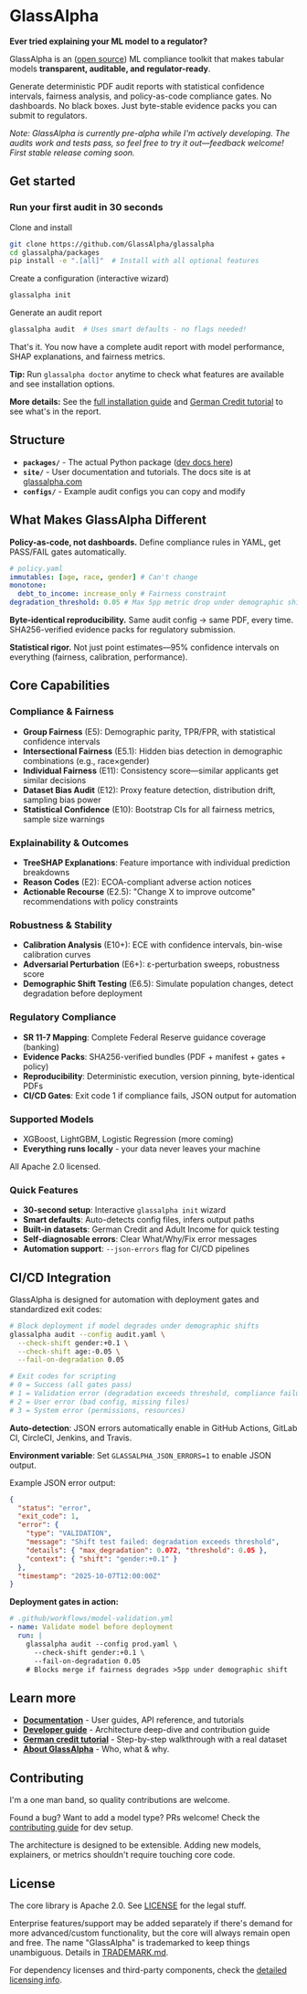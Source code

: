 # GlassAlpha

**Ever tried explaining your ML model to a regulator?**

GlassAlpha is an ([open source](https://glassalpha.com/reference/trust-deployment/#licensing-dependencies)) ML compliance toolkit that makes tabular models **transparent, auditable, and regulator-ready**.

Generate deterministic PDF audit reports with statistical confidence intervals, fairness analysis, and policy-as-code compliance gates. No dashboards. No black boxes. Just byte-stable evidence packs you can submit to regulators.

_Note: GlassAlpha is currently pre-alpha while I'm actively developing. The audits work and tests pass, so feel free to try it out—feedback welcome! First stable release coming soon._

## Get started

### Run your first audit in 30 seconds

Clone and install

```bash
git clone https://github.com/GlassAlpha/glassalpha
cd glassalpha/packages
pip install -e ".[all]"  # Install with all optional features
```

Create a configuration (interactive wizard)

```bash
glassalpha init
```

Generate an audit report

```bash
glassalpha audit  # Uses smart defaults - no flags needed!
```

That's it. You now have a complete audit report with model performance, SHAP explanations, and fairness metrics.

**Tip:** Run `glassalpha doctor` anytime to check what features are available and see installation options.

**More details:** See the [full installation guide](packages/README.md#installation) and [German Credit tutorial](https://glassalpha.com/examples/german-credit-audit/) to see what's in the report.

## Structure

- **`packages/`** - The actual Python package ([dev docs here](packages/README.md))
- **`site/`** - User documentation and tutorials. The docs site is at [glassalpha.com](https://glassalpha.com/)
- **`configs/`** - Example audit configs you can copy and modify

## What Makes GlassAlpha Different

**Policy-as-code, not dashboards.** Define compliance rules in YAML, get PASS/FAIL gates automatically.

```yaml
# policy.yaml
immutables: [age, race, gender] # Can't change
monotone:
  debt_to_income: increase_only # Fairness constraint
degradation_threshold: 0.05 # Max 5pp metric drop under demographic shifts
```

**Byte-identical reproducibility.** Same audit config → same PDF, every time. SHA256-verified evidence packs for regulatory submission.

**Statistical rigor.** Not just point estimates—95% confidence intervals on everything (fairness, calibration, performance).

## Core Capabilities

### Compliance & Fairness

- **Group Fairness** (E5): Demographic parity, TPR/FPR, with statistical confidence intervals
- **Intersectional Fairness** (E5.1): Hidden bias detection in demographic combinations (e.g., race×gender)
- **Individual Fairness** (E11): Consistency score—similar applicants get similar decisions
- **Dataset Bias Audit** (E12): Proxy feature detection, distribution drift, sampling bias power
- **Statistical Confidence** (E10): Bootstrap CIs for all fairness metrics, sample size warnings

### Explainability & Outcomes

- **TreeSHAP Explanations**: Feature importance with individual prediction breakdowns
- **Reason Codes** (E2): ECOA-compliant adverse action notices
- **Actionable Recourse** (E2.5): "Change X to improve outcome" recommendations with policy constraints

### Robustness & Stability

- **Calibration Analysis** (E10+): ECE with confidence intervals, bin-wise calibration curves
- **Adversarial Perturbation** (E6+): ε-perturbation sweeps, robustness score
- **Demographic Shift Testing** (E6.5): Simulate population changes, detect degradation before deployment

### Regulatory Compliance

- **SR 11-7 Mapping**: Complete Federal Reserve guidance coverage (banking)
- **Evidence Packs**: SHA256-verified bundles (PDF + manifest + gates + policy)
- **Reproducibility**: Deterministic execution, version pinning, byte-identical PDFs
- **CI/CD Gates**: Exit code 1 if compliance fails, JSON output for automation

### Supported Models

- XGBoost, LightGBM, Logistic Regression (more coming)
- **Everything runs locally** - your data never leaves your machine

All Apache 2.0 licensed.

### Quick Features

- **30-second setup**: Interactive `glassalpha init` wizard
- **Smart defaults**: Auto-detects config files, infers output paths
- **Built-in datasets**: German Credit and Adult Income for quick testing
- **Self-diagnosable errors**: Clear What/Why/Fix error messages
- **Automation support**: `--json-errors` flag for CI/CD pipelines

## CI/CD Integration

GlassAlpha is designed for automation with deployment gates and standardized exit codes:

```bash
# Block deployment if model degrades under demographic shifts
glassalpha audit --config audit.yaml \
  --check-shift gender:+0.1 \
  --check-shift age:-0.05 \
  --fail-on-degradation 0.05

# Exit codes for scripting
# 0 = Success (all gates pass)
# 1 = Validation error (degradation exceeds threshold, compliance failures)
# 2 = User error (bad config, missing files)
# 3 = System error (permissions, resources)
```

**Auto-detection**: JSON errors automatically enable in GitHub Actions, GitLab CI, CircleCI, Jenkins, and Travis.

**Environment variable**: Set `GLASSALPHA_JSON_ERRORS=1` to enable JSON output.

Example JSON error output:

```json
{
  "status": "error",
  "exit_code": 1,
  "error": {
    "type": "VALIDATION",
    "message": "Shift test failed: degradation exceeds threshold",
    "details": { "max_degradation": 0.072, "threshold": 0.05 },
    "context": { "shift": "gender:+0.1" }
  },
  "timestamp": "2025-10-07T12:00:00Z"
}
```

**Deployment gates in action:**

```yaml
# .github/workflows/model-validation.yml
- name: Validate model before deployment
  run: |
    glassalpha audit --config prod.yaml \
      --check-shift gender:+0.1 \
      --fail-on-degradation 0.05
    # Blocks merge if fairness degrades >5pp under demographic shift
```

## Learn more

- **[Documentation](https://glassalpha.com/)** - User guides, API reference, and tutorials
- **[Developer guide](packages/README.md)** - Architecture deep-dive and contribution guide
- **[German credit tutorial](https://glassalpha.com/examples/german-credit-audit/)** - Step-by-step walkthrough with a real dataset
- **[About GlassAlpha](https://glassalpha.com/about/)** - Who, what & why.

## Contributing

I'm a one man band, so quality contributions are welcome.

Found a bug? Want to add a model type? PRs welcome! Check the [contributing guide](https://glassalpha.com/reference/contributing/) for dev setup.

The architecture is designed to be extensible. Adding new models, explainers, or metrics shouldn't require touching core code.

## License

The core library is Apache 2.0. See [LICENSE](LICENSE) for the legal stuff.

Enterprise features/support may be added separately if there's demand for more advanced/custom functionality, but the core will always remain open and free. The name "GlassAlpha" is trademarked to keep things unambiguous. Details in [TRADEMARK.md](TRADEMARK.md).

For dependency licenses and third-party components, check the [detailed licensing info](packages/README.md#license--dependencies).
